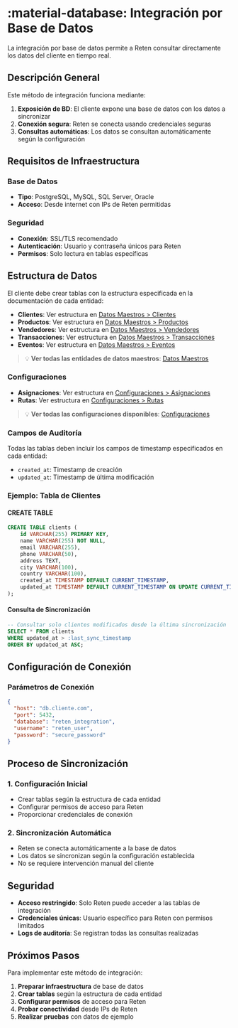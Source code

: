 # :material-database: Integración por Base de Datos

La integración por base de datos permite a Reten consultar directamente los datos del cliente en tiempo real.

## Descripción General

Este método de integración funciona mediante:

1. **Exposición de BD**: El cliente expone una base de datos con los datos a sincronizar
2. **Conexión segura**: Reten se conecta usando credenciales seguras
3. **Consultas automáticas**: Los datos se consultan automáticamente según la configuración

## Requisitos de Infraestructura

### Base de Datos
- **Tipo**: PostgreSQL, MySQL, SQL Server, Oracle
- **Acceso**: Desde internet con IPs de Reten permitidas

### Seguridad
- **Conexión**: SSL/TLS recomendado
- **Autenticación**: Usuario y contraseña únicos para Reten
- **Permisos**: Solo lectura en tablas específicas

## Estructura de Datos

El cliente debe crear tablas con la estructura especificada en la documentación de cada entidad:

- **Clientes**: Ver estructura en [Datos Maestros > Clientes](../../master-data/client/README.md)
- **Productos**: Ver estructura en [Datos Maestros > Productos](../../master-data/product/README.md)
- **Vendedores**: Ver estructura en [Datos Maestros > Vendedores](../../master-data/seller/README.md)
- **Transacciones**: Ver estructura en [Datos Maestros > Transacciones](../../master-data/transactions/README.md)
- **Eventos**: Ver estructura en [Datos Maestros > Eventos](../../master-data/events/README.md)

> 💡 **Ver todas las entidades de datos maestros**: [Datos Maestros](../../master-data/README.md)

### Configuraciones
- **Asignaciones**: Ver estructura en [Configuraciones > Asignaciones](../../settings/assignments/README.md)
- **Rutas**: Ver estructura en [Configuraciones > Rutas](../../settings/routes/README.md)

> 💡 **Ver todas las configuraciones disponibles**: [Configuraciones](../../settings/README.md)

### Campos de Auditoría
Todas las tablas deben incluir los campos de timestamp especificados en cada entidad:

- `created_at`: Timestamp de creación
- `updated_at`: Timestamp de última modificación

### Ejemplo: Tabla de Clientes

#### CREATE TABLE
```sql
CREATE TABLE clients (
    id VARCHAR(255) PRIMARY KEY,
    name VARCHAR(255) NOT NULL,
    email VARCHAR(255),
    phone VARCHAR(50),
    address TEXT,
    city VARCHAR(100),
    country VARCHAR(100),
    created_at TIMESTAMP DEFAULT CURRENT_TIMESTAMP,
    updated_at TIMESTAMP DEFAULT CURRENT_TIMESTAMP ON UPDATE CURRENT_TIMESTAMP
);
```

#### Consulta de Sincronización
```sql
-- Consultar solo clientes modificados desde la última sincronización
SELECT * FROM clients 
WHERE updated_at > :last_sync_timestamp
ORDER BY updated_at ASC;
```

## Configuración de Conexión

### Parámetros de Conexión
```json
{
  "host": "db.cliente.com",
  "port": 5432,
  "database": "reten_integration",
  "username": "reten_user",
  "password": "secure_password"
}
```

## Proceso de Sincronización

### 1. Configuración Inicial
- Crear tablas según la estructura de cada entidad
- Configurar permisos de acceso para Reten
- Proporcionar credenciales de conexión

### 2. Sincronización Automática
- Reten se conecta automáticamente a la base de datos
- Los datos se sincronizan según la configuración establecida
- No se requiere intervención manual del cliente

## Seguridad

- **Acceso restringido**: Solo Reten puede acceder a las tablas de integración
- **Credenciales únicas**: Usuario específico para Reten con permisos limitados
- **Logs de auditoría**: Se registran todas las consultas realizadas

## Próximos Pasos

Para implementar este método de integración:

1. **Preparar infraestructura** de base de datos
2. **Crear tablas** según la estructura de cada entidad
3. **Configurar permisos** de acceso para Reten
4. **Probar conectividad** desde IPs de Reten
5. **Realizar pruebas** con datos de ejemplo

